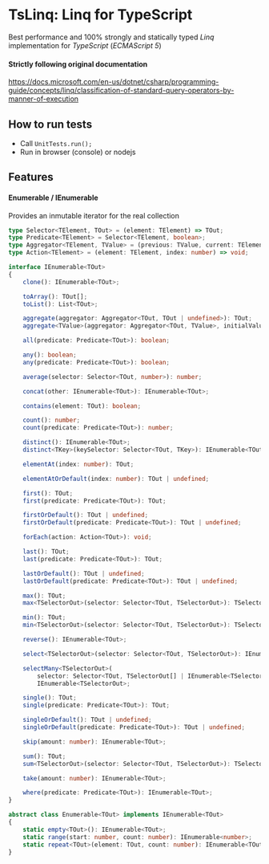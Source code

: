 # TsLinq: Linq for TypeScript
Best performance and 100% strongly and statically typed *Linq* implementation for *TypeScript* (*ECMAScript 5*)

#### Strictly following original documentation
https://docs.microsoft.com/en-us/dotnet/csharp/programming-guide/concepts/linq/classification-of-standard-query-operators-by-manner-of-execution

## How to run tests
* Call `UnitTests.run();`
* Run in browser (console) or nodejs

## Features

#### Enumerable / IEnumerable
Provides an inmutable iterator for the real collection

```typescript
type Selector<TElement, TOut> = (element: TElement) => TOut;
type Predicate<TElement> = Selector<TElement, boolean>;
type Aggregator<TElement, TValue> = (previous: TValue, current: TElement) => TValue;
type Action<TElement> = (element: TElement, index: number) => void;
```

```typescript
interface IEnumerable<TOut>
{
    clone(): IEnumerable<TOut>;

    toArray(): TOut[];
    toList(): List<TOut>;

    aggregate(aggregator: Aggregator<TOut, TOut | undefined>): TOut;
    aggregate<TValue>(aggregator: Aggregator<TOut, TValue>, initialValue: TValue): TValue;

    all(predicate: Predicate<TOut>): boolean;

    any(): boolean;
    any(predicate: Predicate<TOut>): boolean;

    average(selector: Selector<TOut, number>): number;

    concat(other: IEnumerable<TOut>): IEnumerable<TOut>;

    contains(element: TOut): boolean;

    count(): number;
    count(predicate: Predicate<TOut>): number;

    distinct(): IEnumerable<TOut>;
    distinct<TKey>(keySelector: Selector<TOut, TKey>): IEnumerable<TOut>;

    elementAt(index: number): TOut;

    elementAtOrDefault(index: number): TOut | undefined;

    first(): TOut;
    first(predicate: Predicate<TOut>): TOut;

    firstOrDefault(): TOut | undefined;
    firstOrDefault(predicate: Predicate<TOut>): TOut | undefined;

    forEach(action: Action<TOut>): void;

    last(): TOut;
    last(predicate: Predicate<TOut>): TOut;

    lastOrDefault(): TOut | undefined;
    lastOrDefault(predicate: Predicate<TOut>): TOut | undefined;

    max(): TOut;
    max<TSelectorOut>(selector: Selector<TOut, TSelectorOut>): TSelectorOut;

    min(): TOut;
    min<TSelectorOut>(selector: Selector<TOut, TSelectorOut>): TSelectorOut;

    reverse(): IEnumerable<TOut>;

    select<TSelectorOut>(selector: Selector<TOut, TSelectorOut>): IEnumerable<TSelectorOut>;

    selectMany<TSelectorOut>(
        selector: Selector<TOut, TSelectorOut[] | IEnumerable<TSelectorOut>>):
        IEnumerable<TSelectorOut>;

    single(): TOut;
    single(predicate: Predicate<TOut>): TOut;

    singleOrDefault(): TOut | undefined;
    singleOrDefault(predicate: Predicate<TOut>): TOut | undefined;

    skip(amount: number): IEnumerable<TOut>;

    sum(): TOut;
    sum<TSelectorOut>(selector: Selector<TOut, TSelectorOut>): TSelectorOut;

    take(amount: number): IEnumerable<TOut>;

    where(predicate: Predicate<TOut>): IEnumerable<TOut>;
}
```

```typescript
abstract class Enumerable<TOut> implements IEnumerable<TOut>
{
    static empty<TOut>(): IEnumerable<TOut>;
    static range(start: number, count: number): IEnumerable<number>;
    static repeat<TOut>(element: TOut, count: number): IEnumerable<TOut>;
}
```
